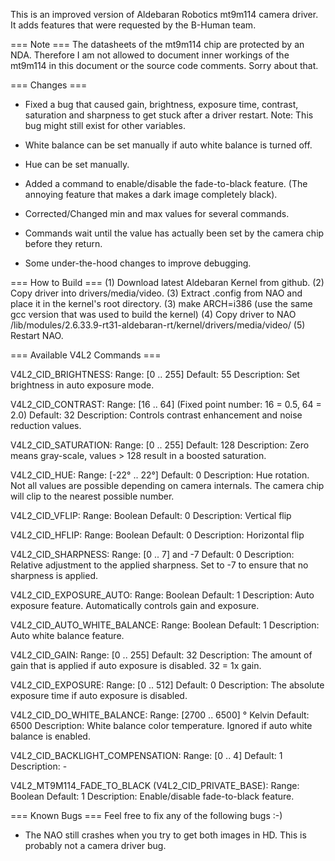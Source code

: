 This is an improved version of Aldebaran Robotics mt9m114 camera driver.
It adds features that were requested by the B-Human team.


=== Note ===
The datasheets of the mt9m114 chip are protected by an NDA.
Therefore I am not allowed to document inner workings of the
mt9m114 in this document or the source code comments.
Sorry about that.

=== Changes ===

* Fixed a bug that caused gain, brightness, exposure time, contrast, saturation
  and sharpness to get stuck after a driver restart. Note: This bug might still
  exist for other variables.

* White balance can be set manually if auto white balance is turned off.

* Hue can be set manually.

* Added a command to enable/disable the fade-to-black feature. (The annoying feature
  that makes a dark image completely black).

* Corrected/Changed min and max values for several commands.

* Commands wait until the value has actually been set by the camera chip before they return.

* Some under-the-hood changes to improve debugging.

=== How to Build ===
(1) Download latest Aldebaran Kernel from github.
(2) Copy driver into drivers/media/video.
(3) Extract .config from NAO and place it in the kernel's root directory.
(3) make ARCH=i386 (use the same gcc version that was used to build the kernel)
(4) Copy driver to NAO /lib/modules/2.6.33.9-rt31-aldebaran-rt/kernel/drivers/media/video/
(5) Restart NAO.

=== Available V4L2 Commands ===

V4L2_CID_BRIGHTNESS:
Range: [0 .. 255]
Default: 55
Description: Set brightness in auto exposure mode.

V4L2_CID_CONTRAST:
Range: [16 .. 64] (Fixed point number: 16 = 0.5, 64 = 2.0)
Default: 32
Description: Controls contrast enhancement and noise reduction values.

V4L2_CID_SATURATION:
Range: [0 .. 255]
Default: 128
Description: Zero means gray-scale, values > 128 result in a boosted saturation.
  
V4L2_CID_HUE:
Range: [-22° .. 22°]
Default: 0
Description: Hue rotation. Not all values are possible depending on camera internals. The camera chip will clip to the nearest possible number.

V4L2_CID_VFLIP:
Range: Boolean
Default: 0
Description: Vertical flip

V4L2_CID_HFLIP:
Range: Boolean
Default: 0
Description: Horizontal flip

V4L2_CID_SHARPNESS:
Range: [0 .. 7] and -7
Default: 0
Description: Relative adjustment to the applied sharpness.
             Set to -7 to ensure that no sharpness is applied.

V4L2_CID_EXPOSURE_AUTO:
Range: Boolean
Default: 1
Description: Auto exposure feature. Automatically controls gain
             and exposure.

V4L2_CID_AUTO_WHITE_BALANCE:
Range: Boolean
Default: 1
Description: Auto white balance feature.

V4L2_CID_GAIN:
Range: [0 .. 255]
Default: 32
Description: The amount of gain that is applied if auto exposure 
             is disabled. 32 = 1x gain.

V4L2_CID_EXPOSURE:
Range: [0 .. 512]
Default: 0
Description: The absolute exposure time if auto exposure is disabled.

V4L2_CID_DO_WHITE_BALANCE:
Range: [2700 .. 6500] ° Kelvin
Default: 6500
Description: White balance color temperature. Ignored if auto white balance
             is enabled.

V4L2_CID_BACKLIGHT_COMPENSATION:
Range: [0 .. 4]
Default: 1
Description: -

V4L2_MT9M114_FADE_TO_BLACK (V4L2_CID_PRIVATE_BASE):
Range: Boolean
Default: 1
Description: Enable/disable fade-to-black feature.


=== Known Bugs ===
Feel free to fix any of the following bugs :-)

* The NAO still crashes when you try to get both images in HD. This is probably 
  not a camera driver bug.

